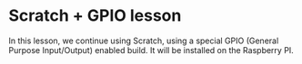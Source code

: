 # Scratch + GPIO lesson

In this lesson, we continue using Scratch, using a special GPIO (General Purpose Input/Output) enabled build. It will be installed on the Raspberry PI.

## 
